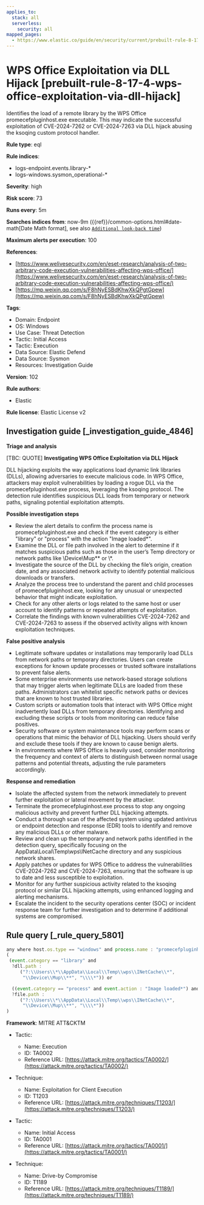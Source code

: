 ```yaml
---
applies_to:
  stack: all
  serverless:
    security: all
mapped_pages:
  - https://www.elastic.co/guide/en/security/current/prebuilt-rule-8-17-4-wps-office-exploitation-via-dll-hijack.html
---
```


# WPS Office Exploitation via DLL Hijack [prebuilt-rule-8-17-4-wps-office-exploitation-via-dll-hijack]

Identifies the load of a remote library by the WPS Office promecefpluginhost.exe executable. This may indicate the successful exploitation of CVE-2024-7262 or CVE-2024-7263 via DLL hijack abusing the ksoqing custom protocol handler.

**Rule type**: eql

**Rule indices**:

* logs-endpoint.events.library-*
* logs-windows.sysmon_operational-*

**Severity**: high

**Risk score**: 73

**Runs every**: 5m

**Searches indices from**: now-9m ({{ref}}/common-options.html#date-math[Date Math format], see also [`Additional look-back time`](docs-content://solutions/security/detect-and-alert/create-detection-rule.md#rule-schedule))

**Maximum alerts per execution**: 100

**References**:

* [https://www.welivesecurity.com/en/eset-research/analysis-of-two-arbitrary-code-execution-vulnerabilities-affecting-wps-office/](https://www.welivesecurity.com/en/eset-research/analysis-of-two-arbitrary-code-execution-vulnerabilities-affecting-wps-office/)
* [https://mp.weixin.qq.com/s/F8hNyESBdKhwXkQPgtGpew](https://mp.weixin.qq.com/s/F8hNyESBdKhwXkQPgtGpew)

**Tags**:

* Domain: Endpoint
* OS: Windows
* Use Case: Threat Detection
* Tactic: Initial Access
* Tactic: Execution
* Data Source: Elastic Defend
* Data Source: Sysmon
* Resources: Investigation Guide

**Version**: 102

**Rule authors**:

* Elastic

**Rule license**: Elastic License v2

## Investigation guide [_investigation_guide_4846]

**Triage and analysis**

[TBC: QUOTE]
**Investigating WPS Office Exploitation via DLL Hijack**

DLL hijacking exploits the way applications load dynamic link libraries (DLLs), allowing adversaries to execute malicious code. In WPS Office, attackers may exploit vulnerabilities by loading a rogue DLL via the promecefpluginhost.exe process, leveraging the ksoqing protocol. The detection rule identifies suspicious DLL loads from temporary or network paths, signaling potential exploitation attempts.

**Possible investigation steps**

* Review the alert details to confirm the process name is promecefpluginhost.exe and check if the event category is either "library" or "process" with the action "Image loaded*".
* Examine the DLL or file path involved in the alert to determine if it matches suspicious paths such as those in the user’s Temp directory or network paths like \\Device\\Mup\** or \\*.
* Investigate the source of the DLL by checking the file’s origin, creation date, and any associated network activity to identify potential malicious downloads or transfers.
* Analyze the process tree to understand the parent and child processes of promecefpluginhost.exe, looking for any unusual or unexpected behavior that might indicate exploitation.
* Check for any other alerts or logs related to the same host or user account to identify patterns or repeated attempts of exploitation.
* Correlate the findings with known vulnerabilities CVE-2024-7262 and CVE-2024-7263 to assess if the observed activity aligns with known exploitation techniques.

**False positive analysis**

* Legitimate software updates or installations may temporarily load DLLs from network paths or temporary directories. Users can create exceptions for known update processes or trusted software installations to prevent false alerts.
* Some enterprise environments use network-based storage solutions that may trigger alerts when legitimate DLLs are loaded from these paths. Administrators can whitelist specific network paths or devices that are known to host trusted libraries.
* Custom scripts or automation tools that interact with WPS Office might inadvertently load DLLs from temporary directories. Identifying and excluding these scripts or tools from monitoring can reduce false positives.
* Security software or system maintenance tools may perform scans or operations that mimic the behavior of DLL hijacking. Users should verify and exclude these tools if they are known to cause benign alerts.
* In environments where WPS Office is heavily used, consider monitoring the frequency and context of alerts to distinguish between normal usage patterns and potential threats, adjusting the rule parameters accordingly.

**Response and remediation**

* Isolate the affected system from the network immediately to prevent further exploitation or lateral movement by the attacker.
* Terminate the promecefpluginhost.exe process to stop any ongoing malicious activity and prevent further DLL hijacking attempts.
* Conduct a thorough scan of the affected system using updated antivirus or endpoint detection and response (EDR) tools to identify and remove any malicious DLLs or other malware.
* Review and clean up the temporary and network paths identified in the detection query, specifically focusing on the AppData\Local\Temp\wps\INetCache directory and any suspicious network shares.
* Apply patches or updates for WPS Office to address the vulnerabilities CVE-2024-7262 and CVE-2024-7263, ensuring that the software is up to date and less susceptible to exploitation.
* Monitor for any further suspicious activity related to the ksoqing protocol or similar DLL hijacking attempts, using enhanced logging and alerting mechanisms.
* Escalate the incident to the security operations center (SOC) or incident response team for further investigation and to determine if additional systems are compromised.


## Rule query [_rule_query_5801]

```js
any where host.os.type == "windows" and process.name : "promecefpluginhost.exe" and
(
 (event.category == "library" and
  ?dll.path :
     ("?:\\Users\\*\\AppData\\Local\\Temp\\wps\\INetCache\\*",
      "\\Device\\Mup\\**", "\\\\*")) or

  ((event.category == "process" and event.action : "Image loaded*") and
  ?file.path :
     ("?:\\Users\\*\\AppData\\Local\\Temp\\wps\\INetCache\\*",
      "\\Device\\Mup\\**", "\\\\*"))
)
```

**Framework**: MITRE ATT&CKTM

* Tactic:

    * Name: Execution
    * ID: TA0002
    * Reference URL: [https://attack.mitre.org/tactics/TA0002/](https://attack.mitre.org/tactics/TA0002/)

* Technique:

    * Name: Exploitation for Client Execution
    * ID: T1203
    * Reference URL: [https://attack.mitre.org/techniques/T1203/](https://attack.mitre.org/techniques/T1203/)

* Tactic:

    * Name: Initial Access
    * ID: TA0001
    * Reference URL: [https://attack.mitre.org/tactics/TA0001/](https://attack.mitre.org/tactics/TA0001/)

* Technique:

    * Name: Drive-by Compromise
    * ID: T1189
    * Reference URL: [https://attack.mitre.org/techniques/T1189/](https://attack.mitre.org/techniques/T1189/)




